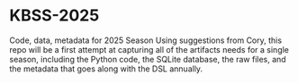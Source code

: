 # KBSS-2025
Code, data, metadata for 2025 Season
Using suggestions from Cory, this repo will be a first attempt at capturing all of the artifacts needs for a single season, including the Python code, the SQLite database, the raw files, and the metadata that goes along with the DSL annually.
